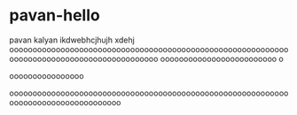 # pavan-hello 
pavan kalyan ikdwebhcjhujh xdehj
oooooooooooooooooooooooooooooooooooooooooooooooooooooooooooooooooooooooooooooooooooooooooooo
ooooooooooooooooooooooooo
o

oooooooooooooooo













oooooooooooooooooooooooooooooooooooooooooooooooooooooooooooooooooooooooooooooooooooo
